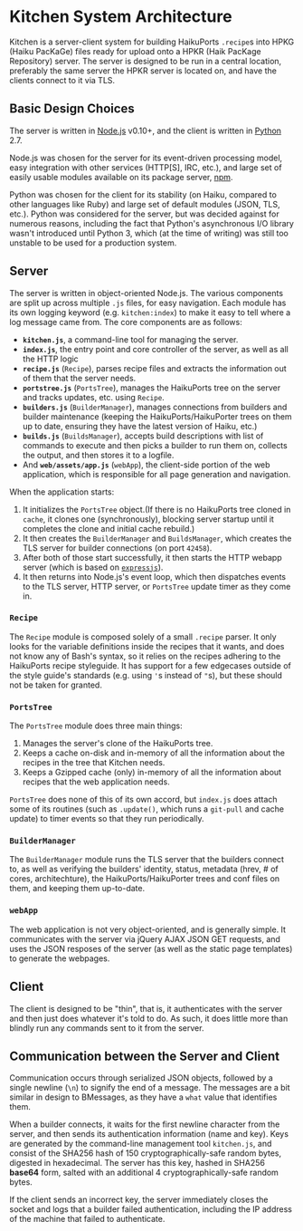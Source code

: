 Kitchen System Architecture
==================================
Kitchen is a server-client system for building HaikuPorts `.recipe`s into HPKG (Haiku PacKaGe) files ready for upload onto a HPKR (Haik PacKage Repository) server. The server is designed to be run in a central location, preferably the same server the HPKR server is located on, and have the clients connect to it via TLS.

Basic Design Choices
----------------------------------
The server is written in [Node.js](https://nodejs.org/) v0.10+, and the client is written in [Python](http://python.org/) 2.7.

Node.js was chosen for the server for its event-driven processing model, easy integration with other services (HTTP[S], IRC, etc.), and large set of easily usable modules available on its package server, [npm](https://www.npmjs.com/).

Python was chosen for the client for its stability (on Haiku, compared to other languages like Ruby) and large set of default modules (JSON, TLS, etc.). Python was considered for the server, but was decided against for numerous reasons, including the fact that Python's asynchronous I/O library wasn't introduced until Python 3, which (at the time of writing) was still too unstable to be used for a production system.

Server
----------------------------------
The server is written in object-oriented Node.js. The various components are split up across multiple `.js` files, for easy navigation. Each module has its own logging keyword (e.g. `kitchen:index`) to make it easy to tell where a log message came from. The core components are as follows:
 * **`kitchen.js`**, a command-line tool for managing the server.
 * **`index.js`**, the entry point and core controller of the server, as well as all the HTTP logic
 * **`recipe.js`** (`Recipe`), parses recipe files and extracts the information out of them that the server needs.
 * **`portstree.js`** (`PortsTree`), manages the HaikuPorts tree on the server and tracks updates, etc. using `Recipe`.
 * **`builders.js`** (`BuilderManager`), manages connections from builders and builder maintenance (keeping the HaikuPorts/HaikuPorter trees on them up to date, ensuring they have the latest version of Haiku, etc.)
 * **`builds.js`** (`BuildsManager`), accepts build descriptions with list of commands to execute and then picks a builder to run them on, collects the output, and then stores it to a logfile.
 * And **`web/assets/app.js`** (`webApp`), the client-side portion of the web application, which is responsible for all page generation and navigation.

When the application starts:
 1. It initializes the `PortsTree` object.(If there is no HaikuPorts tree cloned in `cache`, it clones one (synchronously), blocking server startup until it completes the clone and initial cache rebuild.)
 2. It then creates the `BuilderManager` and `BuildsManager`, which creates the TLS server for builder connections (on port `42458`).
 3. After both of those start successfully, it then starts the HTTP webapp server (which is based on [`expressjs`](http://expressjs.com/)).
 4. It then returns into Node.js's event loop, which then dispatches events to the TLS server, HTTP server, or `PortsTree` update timer as they come in.

### `Recipe`
The `Recipe` module is composed solely of a small `.recipe` parser. It only looks for the variable definitions inside the recipes that it wants, and does not know any of Bash's syntax, so it relies on the recipes adhering to the HaikuPorts recipe styleguide. It has support for a few edgecases outside of the style guide's standards (e.g. using `'`s instead of `"`s), but these should not be taken for granted.

### `PortsTree`
The `PortsTree` module does three main things:
 1. Manages the server's clone of the HaikuPorts tree.
 2. Keeps a cache on-disk and in-memory of all the information about the recipes in the tree that Kitchen needs.
 3. Keeps a Gzipped cache (only) in-memory of all the information about recipes that the web application needs.

`PortsTree` does none of this of its own accord, but `index.js` does attach some of its routines (such as `.update()`, which runs a `git-pull` and cache update) to timer events so that they run periodically.

### `BuilderManager`
The `BuilderManager` module runs the TLS server that the builders connect to, as well as verifying the builders' identity, status, metadata (hrev, # of cores, architechture), the HaikuPorts/HaikuPorter trees and conf files on them, and keeping them up-to-date.

### `webApp`
The web application is not very object-oriented, and is generally simple. It communicates with the server via jQuery AJAX JSON GET requests, and uses the JSON resposes of the server (as well as the static page templates) to generate the webpages.

Client
----------------------------------
The client is designed to be "thin", that is, it authenticates with the server and then just does whatever it's told to do. As such, it does little more than blindly run any commands sent to it from the server.

Communication between the Server and Client
----------------------------------
Communication occurs through serialized JSON objects, followed by a single newline (`\n`) to signify the end of a message. The messages are a bit similar in design to BMessages, as they have a `what` value that identifies them.

When a builder connects, it waits for the first newline character from the server, and then sends its authentication information (name and key). Keys are generated by the command-line management tool `kitchen.js`, and consist of the SHA256 hash of 150 cryptographically-safe random bytes, digested in hexadecimal. The server has this key, hashed in SHA256 **base64** form, salted with an additional 4 cryptographically-safe random bytes.

If the client sends an incorrect key, the server immediately closes the socket and logs that a builder failed authentication, including the IP address of the machine that failed to authenticate.
